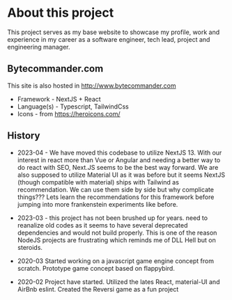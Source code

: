 # About this project

This project serves as my base website to showcase my profile, work and experience in my career as a software engineer, tech lead, project and engineering manager.

## Bytecommander.com
This site is also hosted in http://www.bytecommander.com
* Framework - NextJS + React
* Language(s) - Typescript, TailwindCss
* Icons - from https://heroicons.com/

## History

* 2023-04 - We have moved this codebase to utilize NextJS 13. With our interest in react more than Vue or Angular and needing a better way to do react with SEO, Next.JS seems to be the best way forward. We are also supposed to utilize Material UI as it was before but it seems NextJS (though compatible with material) ships with Tailwind as recommendation. We can use them side by side but why complicate things??? Lets learn the recommendations for this framework before jumping into more frankenstein experiments like before.

* 2023-03 - this project has not been brushed up for years. need to reanalize old codes as it seems to have several deprecated dependencies and would not build properly. This is one of the reason NodeJS projects are frustrating which reminds me of DLL Hell but on steroids.

* 2020-03 Started working on a javascript game engine concept from scratch. Prototype game concept based on flappybird.

* 2020-02 Project have started. Utilized the lates React, material-UI and AirBnb eslint. Created the Reversi game as a fun project

